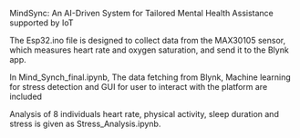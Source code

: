 MindSync: An AI-Driven System for Tailored Mental Health Assistance supported by IoT


The Esp32.ino file is designed to collect data from the MAX30105 sensor, which measures heart rate and oxygen saturation, and send it to the Blynk app. 

In Mind_Synch_final.ipynb, The data fetching from Blynk, Machine learning for stress detection and GUI for user to interact with the platform are included

Analysis of 8 individuals heart rate, physical activity, sleep duration and stress is given as Stress_Analysis.ipynb.
